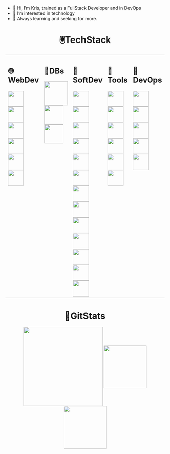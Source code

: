 - 👋 Hi, I’m Kris, trained as a FullStack Developer and in DevOps
- 👀 I’m interested in technology
- 🌱 Always learning and seeking for more.

<!---
kvalls/kvalls is a ✨ special ✨ repository because its `README.md` (this file) appears on your GitHub profile.
You can click the Preview link to take a look at your changes.
--->
<div align="center">

# 🖲️TechStack
  <table>
  <tr>
    <td valign="top"><h2>🌐WebDev</h2>
    <img align=center height=50px src="https://user-images.githubusercontent.com/25181517/192158954-f88b5814-d510-4564-b285-dff7d6400dad.png"/>
    <img align=center height=50px src="https://user-images.githubusercontent.com/25181517/183898674-75a4a1b1-f960-4ea9-abcb-637170a00a75.png"/>
    <img align=center height=50px src="https://user-images.githubusercontent.com/25181517/192158956-48192682-23d5-4bfc-9dfb-6511ade346bc.png"/>
    <img align=center height=50px src="https://user-images.githubusercontent.com/25181517/183898054-b3d693d4-dafb-4808-a509-bab54cf5de34.png"/>
    <img align=center height=50px src="https://user-images.githubusercontent.com/25181517/189716855-2c69ca7a-5149-4647-936d-780610911353.png"/>
    <img align=center height=50px src="https://user-images.githubusercontent.com/25181517/190887795-99cb0921-e57f-430b-a111-e165deedaa36.png"/>
    </td>
    <td valign="top"><h2>💾DBs </h2>
    <img align=center height=75px src="https://user-images.githubusercontent.com/25181517/117208740-bfb78400-adf5-11eb-97bb-09072b6bedfc.png"/>
    <img align=center height=60px src="https://user-images.githubusercontent.com/25181517/117208736-bdedc080-adf5-11eb-912f-61c7d43705f6.png"/>
    <img align=center height=60px src="https://user-images.githubusercontent.com/25181517/183896128-ec99105a-ec1a-4d85-b08b-1aa1620b2046.png"/>
    </td>
    <td valign="top"><h2>🤖SoftDev</h2>
    <img align=center height=50px src="https://user-images.githubusercontent.com/25181517/183890598-19a0ac2d-e88a-4005-a8df-1ee36782fde1.png"/>
    <img align=center height=50px src="https://user-images.githubusercontent.com/25181517/117447155-6a868a00-af3d-11eb-9cfe-245df15c9f3f.png"/>
    <img align=center height=50px src="https://user-images.githubusercontent.com/25181517/183897015-94a058a6-b86e-4e42-a37f-bf92061753e5.png"/>
    <img align=center height=50px src="https://user-images.githubusercontent.com/25181517/183890595-779a7e64-3f43-4634-bad2-eceef4e80268.png"/>
    <img align=center height=50px src="https://user-images.githubusercontent.com/25181517/121401671-49102800-c959-11eb-9f6f-74d49a5e1774.png"/>
    <img align=center height=50px src="https://user-images.githubusercontent.com/25181517/183568594-85e280a7-0d7e-4d1a-9028-c8c2209e073c.png"/>
    <img align=center height=50px src="https://user-images.githubusercontent.com/25181517/183859966-a3462d8d-1bc7-4880-b353-e2cbed900ed6.png"/>
    <img align=center height=50px src="https://user-images.githubusercontent.com/25181517/187955005-f4ca6f1a-e727-497b-b81b-93fb9726268e.png"/>
    <img align=center height=50px src="https://user-images.githubusercontent.com/25181517/117207493-49665200-adf4-11eb-808e-a9c0fcc2a0a0.png"/>
    <img align=center height=50px src="https://user-images.githubusercontent.com/25181517/117207242-07d5a700-adf4-11eb-975e-be04e62b984b.png"/>
    <img align=center height=50px src="https://user-images.githubusercontent.com/25181517/183891303-41f257f8-6b3d-487c-aa56-c497b880d0fb.png"/>
    <img align=center height=50px src="https://user-images.githubusercontent.com/25181517/117201156-9a724800-adec-11eb-9a9d-3cd0f67da4bc.png"/>
    <img align=center height=50px src="https://user-images.githubusercontent.com/25181517/121405384-444d7300-c95d-11eb-959f-913020d3bf90.png"/>
    </td>
    <td valign="top"><h2>🔨Tools</h2>
    <img align=center height=50px src="https://user-images.githubusercontent.com/25181517/192108890-200809d1-439c-4e23-90d3-b090cf9a4eea.png"/>
    <img align=center height=50px src="https://user-images.githubusercontent.com/25181517/192108891-d86b6220-e232-423a-bf5f-90903e6887c3.png"/>
    <img align=center height=50px src="https://user-images.githubusercontent.com/25181517/192108892-6e9b5cdf-4e35-4a70-ad9a-801a93a07c1c.png"/>
    <img align=center height=50px src="https://user-images.githubusercontent.com/25181517/192109061-e138ca71-337c-4019-8d42-4792fdaa7128.png"/>
    <img align=center height=50px src="https://user-images.githubusercontent.com/25181517/189715289-df3ee512-6eca-463f-a0f4-c10d94a06b2f.png"/>
    <img align=center height=50px src="https://user-images.githubusercontent.com/25181517/193427941-9437dbbe-376f-40dc-9573-0ef5c02a26a7.png"/>
    </td>
    <td valign="top"><h2>🧰DevOps</h2>
    <img align=center height=50px src="https://user-images.githubusercontent.com/25181517/192108372-f71d70ac-7ae6-4c0d-8395-51d8870c2ef0.png"/>
    <img align=center height=50px src="https://user-images.githubusercontent.com/25181517/192108375-268c35e6-ab26-44b2-88bf-e3121a4e5083.png"/>
    <img align=center height=50px src="https://user-images.githubusercontent.com/25181517/192158606-7c2ef6bd-6e04-47cf-b5bc-da2797cb5bda.png"/>
    <img align=center height=50px src="https://user-images.githubusercontent.com/25181517/117207330-263ba280-adf4-11eb-9b97-0ac5b40bc3be.png"/>
    <img align=center height=50px src="https://user-images.githubusercontent.com/25181517/183345125-9a7cd2e6-6ad6-436f-8490-44c903bef84c.png"/>
    </td>
  </tr>
</table>

# 🩻GitStats

  <div>
     <img display=block align=center
  height=250px src="https://streak-stats.demolab.com/?user=kvalls&theme=monokai"/>
     <img align=center height=135px src="https://github-readme-stats.vercel.app/api?username=kvalls&count_private=true&show_icons=true&theme=monokai&hide=stars,prs,issues"/><img align=center height=135px src="https://github-readme-stats.vercel.app/api/top-langs/?username=kvalls&exclude_repo=VRTourProtoype&layout=compact&show_icons=true&theme=monokai"/>
  <div>
<div>
